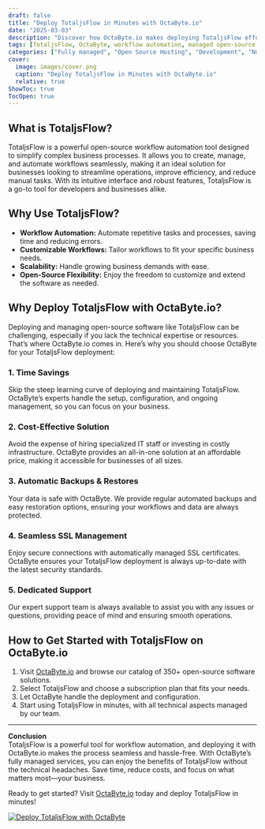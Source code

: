```yaml
---
draft: false
title: "Deploy TotaljsFlow in Minutes with OctaByte.io"
date: "2025-03-03"
description: "Discover how OctaByte.io makes deploying TotaljsFlow effortless. Learn what TotaljsFlow is, why it’s a game-changer for workflow automation, and how OctaByte’s fully managed services save you time, money, and effort."
tags: [TotaljsFlow, OctaByte, workflow automation, managed open-source software, deploy TotaljsFlow, TotaljsFlow benefits, managed IT services, open-source deployment, automated backups, SSL management, cost-effective IT solutions]
categories: ["Fully managed", "Open Source Hosting", "Development", "Nocode Lowcode", "TotaljsFlow"]
cover:
  image: images/cover.png
  caption: "Deploy TotaljsFlow in Minutes with OctaByte.io"
  relative: true
ShowToc: true
TocOpen: true
---
```



## What is TotaljsFlow?

TotaljsFlow is a powerful open-source workflow automation tool designed to simplify complex business processes. It allows you to create, manage, and automate workflows seamlessly, making it an ideal solution for businesses looking to streamline operations, improve efficiency, and reduce manual tasks. With its intuitive interface and robust features, TotaljsFlow is a go-to tool for developers and businesses alike.

## Why Use TotaljsFlow?

- **Workflow Automation:** Automate repetitive tasks and processes, saving time and reducing errors.  
- **Customizable Workflows:** Tailor workflows to fit your specific business needs.  
- **Scalability:** Handle growing business demands with ease.  
- **Open-Source Flexibility:** Enjoy the freedom to customize and extend the software as needed.  

## Why Deploy TotaljsFlow with OctaByte.io?

Deploying and managing open-source software like TotaljsFlow can be challenging, especially if you lack the technical expertise or resources. That’s where OctaByte.io comes in. Here’s why you should choose OctaByte for your TotaljsFlow deployment:

### 1. **Time Savings**  
Skip the steep learning curve of deploying and maintaining TotaljsFlow. OctaByte’s experts handle the setup, configuration, and ongoing management, so you can focus on your business.

### 2. **Cost-Effective Solution**  
Avoid the expense of hiring specialized IT staff or investing in costly infrastructure. OctaByte provides an all-in-one solution at an affordable price, making it accessible for businesses of all sizes.

### 3. **Automatic Backups & Restores**  
Your data is safe with OctaByte. We provide regular automated backups and easy restoration options, ensuring your workflows and data are always protected.

### 4. **Seamless SSL Management**  
Enjoy secure connections with automatically managed SSL certificates. OctaByte ensures your TotaljsFlow deployment is always up-to-date with the latest security standards.

### 5. **Dedicated Support**  
Our expert support team is always available to assist you with any issues or questions, providing peace of mind and ensuring smooth operations.

## How to Get Started with TotaljsFlow on OctaByte.io

1. Visit [OctaByte.io](https://octabyte.io) and browse our catalog of 350+ open-source software solutions.  
2. Select TotaljsFlow and choose a subscription plan that fits your needs.  
3. Let OctaByte handle the deployment and configuration.  
4. Start using TotaljsFlow in minutes, with all technical aspects managed by our team.  

---

**Conclusion**  
TotaljsFlow is a powerful tool for workflow automation, and deploying it with OctaByte.io makes the process seamless and hassle-free. With OctaByte’s fully managed services, you can enjoy the benefits of TotaljsFlow without the technical headaches. Save time, reduce costs, and focus on what matters most—your business.  

Ready to get started? Visit [OctaByte.io](https://octabyte.io) today and deploy TotaljsFlow in minutes!

[![Deploy TotaljsFlow with OctaByte](/images/deploy-on-octabyte.png)](https://octabyte.io/fully-managed-open-source-services/development/nocode-lowcode/totaljsflow)